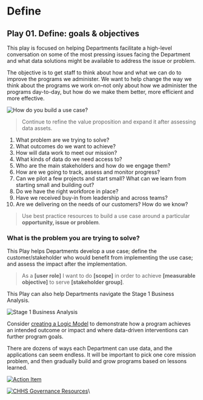 # Define

## Play 01. Define: goals & objectives

This play is focused on helping Departments facilitate a high-level conversation on some of the most pressing issues facing the Department and what data solutions might be available to address the issue or problem.

The objective is to get staff to think about how and what we can do to improve the programs we administer. We want to help change the way we think about the programs we work on–not only about how we administer the programs day-to-day, but how do we make them better, more efficient and more effective.

![How do you build a use case?](https://chhsdata.github.io/dataplaybook/assets/images/01_figure01.png)

> Continue to refine the value proposition and expand it after assessing data assets.

1. What problem are we trying to solve?
2. What outcomes do we want to achieve?
3. How will data work to meet our mission?
4. What kinds of data do we need access to?
5. Who are the main stakeholders and how do we engage them?
6. How are we going to track, assess and monitor progress?
7. Can we pilot a few projects and start small? What can we learn from starting small and building out?
8. Do we have the right workforce in place?
9. Have we received buy-in from leadership and across teams?
10. Are we delivering on the needs of our customers? How do we know?

> Use best practice resources to build a use case around a particular **opportunity, issue or problem**.

### What is the problem you are trying to solve? <a href="#what-is-the-problem-you-are-trying-to-solve" id="what-is-the-problem-you-are-trying-to-solve"></a>

This Play helps Departments develop a use case; define the customer/stakeholder who would benefit from implementing the use case; and assess the impact after the implementation.

> As a **\[user role]** I want to do **\[scope]** in order to achieve **\[measurable objective]** to serve **\[stakeholder group]**.

This Play can also help Departments navigate the Stage 1 Business Analysis.

![Stage 1 Business Analysis](https://chhsdata.github.io/dataplaybook/assets/images/01_figure03.png)

Consider [creating a Logic Model](https://www.practicalplaybook.org/resources/develop-logic-model) to demonstrate how a program achieves an intended outcome or impact and where data-driven interventions can further program goals.

There are dozens of ways each Department can use data, and the applications can seem endless. It will be important to pick one core mission problem, and then gradually build and grow programs based on lessons learned.

[![Action Item](https://chhsdata.github.io/dataplaybook/assets/images/01_figure02.png)](https://chhsdata.github.io/dataplaybook/action_items)

[![CHHS Governance Resources](https://chhsdata.github.io/dataplaybook/assets/images/01_figure04.png)](https://chhsdata.github.io/dataplaybook/resource_library)\
